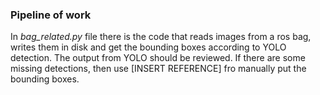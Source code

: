 ### **Pipeline of work**

In *bag_related.py* file there is the code that reads images from a ros bag, 
writes them in disk and get the bounding boxes according to YOLO detection. 
The output from YOLO should be reviewed. If there are some missing detections,
then use [INSERT REFERENCE] fro manually put the bounding boxes.

